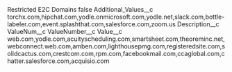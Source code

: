 <?xml version="1.0" encoding="UTF-8"?>
<CustomMetadata xmlns="http://soap.sforce.com/2006/04/metadata" xmlns:xsi="http://www.w3.org/2001/XMLSchema-instance" xmlns:xsd="http://www.w3.org/2001/XMLSchema">
    <label>Restricted E2C Domains</label>
    <protected>false</protected>
    <values>
        <field>Additional_Values__c</field>
        <value xsi:type="xsd:string">torchx.com,hipchat.com,yodle.onmicrosoft.com,yodle.net,slack.com,bottle-labeler.com,event.splashthat.com,salesforce.com,zoom.us</value>
    </values>
    <values>
        <field>Description__c</field>
        <value xsi:nil="true"/>
    </values>
    <values>
        <field>ValueNum__c</field>
        <value xsi:nil="true"/>
    </values>
    <values>
        <field>ValueNumber__c</field>
        <value xsi:nil="true"/>
    </values>
    <values>
        <field>Value__c</field>
        <value xsi:type="xsd:string">web.com,yodle.com,acuityscheduling.com,smartsheet.com,theoreminc.net,webconnect.web.com,amben.com,lighthousepmg.com,registeredsite.com,solidcactus.com,crestcom.com,rpm.com,facebookmail.com,ccaglobal.com,chatter.salesforce.com,acquisio.com</value>
    </values>
</CustomMetadata>

